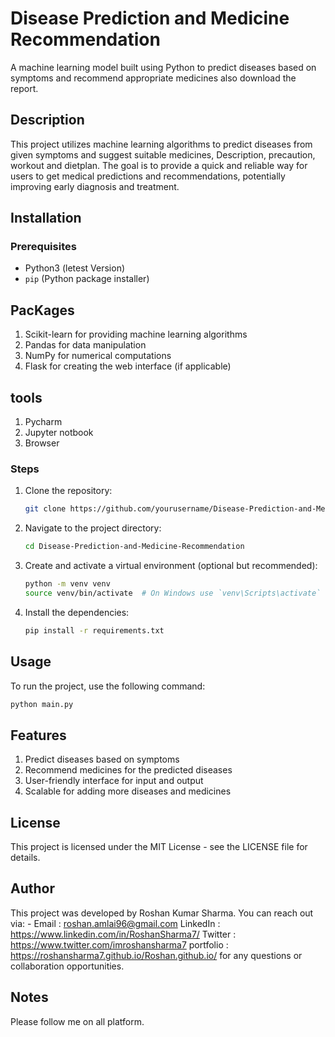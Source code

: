 # Disease Prediction and Medicine Recommendation

A machine learning model built using Python to predict diseases based on symptoms and recommend appropriate medicines also download the report.

## Description
This project utilizes machine learning algorithms to predict diseases from given symptoms and suggest suitable medicines, Description, precaution, workout and dietplan. The goal is to provide a quick and reliable way for users to get medical predictions and recommendations, potentially improving early diagnosis and treatment.

## Installation

### Prerequisites
- Python3 (letest Version)
- `pip` (Python package installer)

## PacKages 
1. Scikit-learn for providing machine learning algorithms
2. Pandas for data manipulation
3. NumPy for numerical computations
4. Flask for creating the web interface (if applicable)

## tools
1. Pycharm
2. Jupyter notbook
3. Browser
   
### Steps
1. Clone the repository:
    ```sh
    git clone https://github.com/yourusername/Disease-Prediction-and-Medicine-Recommendation.git
    ```
2. Navigate to the project directory:
    ```sh
    cd Disease-Prediction-and-Medicine-Recommendation
    ```
3. Create and activate a virtual environment (optional but recommended):
    ```sh
    python -m venv venv
    source venv/bin/activate  # On Windows use `venv\Scripts\activate`
    ```
4. Install the dependencies:
    ```sh
    pip install -r requirements.txt
    ```

## Usage
To run the project, use the following command:
```sh
python main.py
```
## Features
1. Predict diseases based on symptoms
2. Recommend medicines for the predicted diseases
3. User-friendly interface for input and output
4. Scalable for adding more diseases and medicines

## License
This project is licensed under the MIT License - see the LICENSE file for details.

## Author
This project was developed by Roshan Kumar Sharma. You can reach out via: -
Email : roshan.amlai96@gmail.com 
LinkedIn : https://www.linkedin.com/in/RoshanSharma7/
Twitter : https://www.twitter.com/imroshansharma7
portfolio : https://roshansharma7.github.io/Roshan.github.io/
for any questions or collaboration opportunities.

## Notes
Please follow me on all platform.
